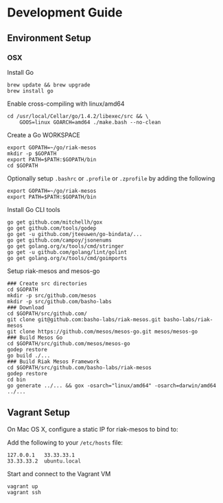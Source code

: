 # Development Guide

## Environment Setup

### OSX

Install Go

```
brew update && brew upgrade
brew install go
```

Enable cross-compiling with linux/amd64

```
cd /usr/local/Cellar/go/1.4.2/libexec/src && \
    GOOS=linux GOARCH=amd64 ./make.bash --no-clean
```

Create a Go WORKSPACE

```
export GOPATH=~/go/riak-mesos
mkdir -p $GOPATH
export PATH=$PATH:$GOPATH/bin
cd $GOPATH
```

Optionally setup `.bashrc` or `.profile` or `.zprofile` by adding the following

```
export GOPATH=~/go/riak-mesos
export PATH=$PATH:$GOPATH/bin
```

Install Go CLI tools

```
go get github.com/mitchellh/gox
go get github.com/tools/godep
go get -u github.com/jteeuwen/go-bindata/...
go get github.com/campoy/jsonenums
go get golang.org/x/tools/cmd/stringer
go get -u github.com/golang/lint/golint
go get golang.org/x/tools/cmd/goimports
```

Setup riak-mesos and mesos-go

```
### Create src directories
cd $GOPATH
mkdir -p src/github.com/mesos
mkdir -p src/github.com/basho-labs
### Download
cd $GOPATH/src/github.com/
git clone git@github.com:basho-labs/riak-mesos.git basho-labs/riak-mesos
git clone https://github.com/mesos/mesos-go.git mesos/mesos-go
### Build Mesos Go
cd $GOPATH/src/github.com/mesos/mesos-go
godep restore
go build ./...
### Build Riak Mesos Framework
cd $GOPATH/src/github.com/basho-labs/riak-mesos
godep restore
cd bin
go generate ../... && gox -osarch="linux/amd64" -osarch=darwin/amd64 ../...
```

## Vagrant Setup

On Mac OS X, configure a static IP for riak-mesos to bind to:

Add the following to your `/etc/hosts` file:

```
127.0.0.1	33.33.33.1
33.33.33.2  ubuntu.local
```

Start and connect to the Vagrant VM

```
vagrant up
vagrant ssh
```
